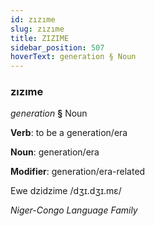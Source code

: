 ```yaml
---
id: zızıme
slug: zızıme
title: ZIZIME
sidebar_position: 507
hoverText: generation § Noun
---
```


### zızıme

*generation* **§** Noun

**Verb**: to be a generation/era

**Noun**: generation/era

**Modifier**: generation/era-related

Ewe dzidzime /dʒɪ.dʒɪ.mɛ/

*Niger-Congo Language Family*